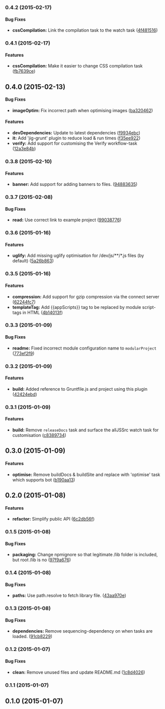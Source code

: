 ### 0.4.2 (2015-02-17)


#### Bug Fixes

* **cssCompilation:** Link the compilation task to the watch task ([4f481516](http://github.com/uglow/grunt-modular-project/commit/4f48151666bd386fcd1e6b9595d3fb947e260cdb))


### 0.4.1 (2015-02-17)


#### Features

* **cssCompilation:** Make it easier to change CSS compilation task ([fb7639ce](http://github.com/uglow/grunt-modular-project/commit/fb7639ce3a90d226bfdbb90b9cf6516cd72da720))


## 0.4.0 (2015-02-13)


#### Bug Fixes

* **imageOptim:** Fix incorrect path when optimising images ([ba320462](http://github.com/uglow/grunt-modular-project/commit/ba320462cccc686fe99aeae168803311c01bb70f))


#### Features

* **devDependencies:** Update to latest dependencies ([f9934ebc](http://github.com/uglow/grunt-modular-project/commit/f9934ebcbb277f7871a66fdacad6fe89c46fbffb))
* **it:** Add 'jig-grunt' plugin to reduce load & run times ([f35ee922](http://github.com/uglow/grunt-modular-project/commit/f35ee922291d4aa7ae2e521a2042b9a889a314af))
* **verify:** Add support for customising the Verify workflow-task ([12a3e84b](http://github.com/uglow/grunt-modular-project/commit/12a3e84bd9ce1c081daa75755ea35837a3ce07b9))


<a name="0.3.8"></a>
### 0.3.8 (2015-02-10)


#### Features

* **banner:** Add support for adding banners to files. ([94883635](http://github.com/uglow/grunt-modular-project/commit/94883635ea89aeaa8771ad03ab29fc7f40600afb))


<a name="0.3.7"></a>
### 0.3.7 (2015-02-08)


#### Bug Fixes

* **read:** Use correct link to example project ([99038776](http://github.com/uglow/grunt-modular-project/commit/9903877624db2f9d9344b33fe90d5d1c7f41d1ee))


<a name="0.3.6"></a>
### 0.3.6 (2015-01-16)


#### Features

* **uglify:** Add missing uglify optimisation for /dev/js/**/*.js files (by default) ([5a26b863](http://github.com/uglow/grunt-modular-project/commit/5a26b8634907699db65c7cb22aa817bb4c325aee))


<a name="0.3.5"></a>
### 0.3.5 (2015-01-16)


#### Features

* **compression:** Add support for gzip compression via the connect server ([62244fc7](http://github.com/uglow/grunt-modular-project/commit/62244fc70191ba5c46dc779cf6430e01a8c5466a))
* **templateTag:** Add {{appScripts}} tag to be replaced by module script-tags in HTML ([4b14013f](http://github.com/uglow/grunt-modular-project/commit/4b14013f7ee5c19f068153af01a43cb3ebcf0e32))


<a name="0.3.3"></a>
### 0.3.3 (2015-01-09)


#### Bug Fixes

* **readme:** Fixed incorrect module configuration name to `modularProject` ([773ef2f9](http://github.com/uglow/grunt-modular-project/commit/773ef2f90683876ff1b5c061a1a96b03594683e9))


<a name="0.3.2"></a>
### 0.3.2 (2015-01-09)


#### Features

* **build:** Added reference to Gruntfile.js and project using this plugin ([42424ebd](http://github.com/uglow/grunt-modular-project/commit/42424ebdda72dc0760ba2eae4c1ad4d901a69cd2))


<a name="0.3.1"></a>
### 0.3.1 (2015-01-09)


#### Features

* **build:** Remove `releaseDocs` task and surface the allJSSrc watch task for customisation ([c8389734](http://github.com/uglow/grunt-modular-project/commit/c838973481bfd5ec3933431c0ad7ca4381f28075))


<a name="0.3.0"></a>
## 0.3.0 (2015-01-09)


#### Features

* **optimise:** Remove buildDocs & buildSite and replace with 'optimise' task which supports bot ([b190aa13](http://github.com/uglow/grunt-modular-project/commit/b190aa132adaab21769fa9e62b14b9dd00f12e69))


<a name="0.2.0"></a>
## 0.2.0 (2015-01-08)


#### Features

* **refactor:** Simplify public API ([6c2db56f](http://github.com/uglow/grunt-modular-project/commit/6c2db56f655a0fab95fea76406251062b96699f3))


<a name="0.1.5"></a>
### 0.1.5 (2015-01-08)


#### Bug Fixes

* **packaging:** Change npmignore so that legitimate /lib folder is included, but root /lib is no ([97f9a676](http://github.com/uglow/grunt-modular-project/commit/97f9a6763eb410ca666ce2795e50255a8a419308))


<a name="0.1.4"></a>
### 0.1.4 (2015-01-08)


#### Bug Fixes

* **paths:** Use path.resolve to fetch library file. ([43aa970e](http://github.com/uglow/grunt-modular-project/commit/43aa970e5dd79c4ad83b8d6d390e3418c679a8d4))


<a name="0.1.3"></a>
### 0.1.3 (2015-01-08)


#### Bug Fixes

* **dependencies:** Remove sequencing-dependency on when tasks are loaded. ([91cb8229](http://github.com/uglow/grunt-modular-project/commit/91cb8229f4df82f49c7ff3a98f62aa58c1c876b2))


<a name="0.1.2"></a>
### 0.1.2 (2015-01-07)


#### Bug Fixes

* **clean:** Remove unused files and update README.md ([1c8d4026](http://github.com/uglow/grunt-modular-project/commit/1c8d4026e03d341d075a13572eb41d6b627b870d))


<a name="0.1.1"></a>
### 0.1.1 (2015-01-07)


<a name="0.1.0"></a>
## 0.1.0 (2015-01-07)

